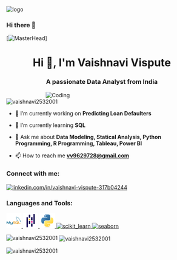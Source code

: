 ![logo](https://i.pinimg.com/originals/cf/94/7b/cf947b46283c10c47e3d5d945afb7053.gif)
### Hi there 👋

<!--
**Vaishnavi2532001/Vaishnavi2532001** is a ✨ _special_ ✨ repository because its `README.md` (this file) appears on your GitHub profile.

Here are some ideas to get you started:

- 🔭 I’m currently working on ...
- 🌱 I’m currently learning ...
- 👯 I’m looking to collaborate on ...
- 🤔 I’m looking for help with ...
- 💬 Ask me about ...
- 📫 How to reach me: ...
- 😄 Pronouns: ...
- ⚡ Fun fact: ...
-->
[![MasterHead](https://i.pinimg.com/originals/e0/41/82/e04182f6094f2764001c1df50b6a2971.gif)]
<h1 align="center">Hi 👋, I'm Vaishnavi Vispute</h1>
<h3 align="center">A passionate Data Analyst from India</h3>
<img align="right"alt="Coding"width="400"src="https://camo.githubusercontent.com/6f5e3ead776bc722fbfc3da2c8b1454a7a5f27a07b34c0ced075f90a6c25a3be/68747470733a2f2f6d69726f2e6d656469756d2e636f6d2f6d61782f313630302f302a4b32574c4d5445784c79696461374f522e676966")

<p align="left"> <img src="https://komarev.com/ghpvc/?username=vaishnavi2532001&label=Profile%20views&color=0e75b6&style=flat" alt="vaishnavi2532001" /> </p>

- 🔭 I’m currently working on **Predicting Loan Defaulters**

- 🌱 I’m currently learning **SQL**

- 💬 Ask me about **Data Modeling, Statical Analysis, Python Programming, R Programming, Tableau, Power BI**

- 📫 How to reach me **vv9629728@gmail.com**

<h3 align="left">Connect with me:</h3>
<p align="left">
<a href="https://linkedin.com/in/linkedin.com/in/vaishnavi-vispute-317b04244" target="blank"><img align="center" src="https://raw.githubusercontent.com/rahuldkjain/github-profile-readme-generator/master/src/images/icons/Social/linked-in-alt.svg" alt="linkedin.com/in/vaishnavi-vispute-317b04244" height="30" width="40" /></a>
</p>

<h3 align="left">Languages and Tools:</h3>
<p align="left"> <a href="https://www.mysql.com/" target="_blank" rel="noreferrer"> <img src="https://raw.githubusercontent.com/devicons/devicon/master/icons/mysql/mysql-original-wordmark.svg" alt="mysql" width="40" height="40"/> </a> <a href="https://pandas.pydata.org/" target="_blank" rel="noreferrer"> <img src="https://raw.githubusercontent.com/devicons/devicon/2ae2a900d2f041da66e950e4d48052658d850630/icons/pandas/pandas-original.svg" alt="pandas" width="40" height="40"/> </a> <a href="https://www.python.org" target="_blank" rel="noreferrer"> <img src="https://raw.githubusercontent.com/devicons/devicon/master/icons/python/python-original.svg" alt="python" width="40" height="40"/> </a> <a href="https://scikit-learn.org/" target="_blank" rel="noreferrer"> <img src="https://upload.wikimedia.org/wikipedia/commons/0/05/Scikit_learn_logo_small.svg" alt="scikit_learn" width="40" height="40"/> </a> <a href="https://seaborn.pydata.org/" target="_blank" rel="noreferrer"> <img src="https://seaborn.pydata.org/_images/logo-mark-lightbg.svg" alt="seaborn" width="40" height="40"/> </a> </p>

<p><img align="left" src="https://github-readme-stats.vercel.app/api/top-langs?username=vaishnavi2532001&show_icons=true&locale=en&layout=compact" alt="vaishnavi2532001" /></p>

<p>&nbsp;<img align="center" src="https://github-readme-stats.vercel.app/api?username=vaishnavi2532001&show_icons=true&locale=en" alt="vaishnavi2532001" /></p>

<p><img align="center" src="https://github-readme-streak-stats.herokuapp.com/?user=vaishnavi2532001&" alt="vaishnavi2532001" /></p>
